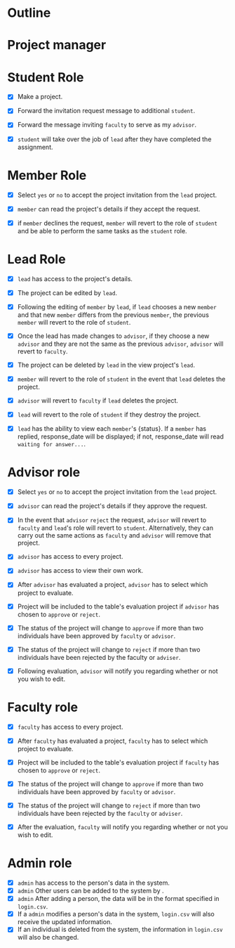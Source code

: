 # Outline

# Project manager

# Student Role
- [X] Make a project.
- [X] Forward the invitation request message to additional `student`.
- [X] Forward the message inviting `faculty` to serve as my `advisor`.
- [x] `student` will take over the job of `lead` after they have completed the assignment.


# Member Role
- [X] Select `yes` or `no` to accept the project invitation from the `lead` project.
- [X] `member` can read the project's details if they accept the request.
- [X] if `member` declines the request, `member` will revert to the role of `student` and be able to perform the same tasks as the `student` role.


# Lead Role
- [X] `lead` has access to the project's details.
- [X] The project can be edited by `lead`.
- [X] Following the editing of `member` by `lead`, if `lead` chooses a new `member` and that new `member` differs from the previous `member`, the previous `member` will revert to the role of `student`.
- [X] Once the lead has made changes to `advisor`, if they choose a new `advisor` and they are not the same as the previous `advisor`, `advisor` will revert to `faculty`.
- [X] The project can be deleted by `lead` in the view project's `lead`.
- [X] `member` will revert to the role of `student` in the event that `lead` deletes the project.
- [X] `advisor` will revert to `faculty` if `lead` deletes the project.
- [X] `lead` will revert to the role of `student` if they destroy the project.
- [X] `lead` has the ability to view each `member`'s {status}. If a `member` has replied, response_date will be displayed; if not, response_date will read `waiting for answer...`.


# Advisor role
- [X] Select `yes` or `no` to accept the project invitation from the `lead` project.
- [X] `advisor` can read the project's details if they approve the request.
- [X] In the event that `advisor` `reject` the request, `advisor` will revert to `faculty` and `lead`'s role will revert to `student`. Alternatively, they can carry out the same actions as `faculty` and `advisor` will remove that project. 
- [X] `advisor` has access to every project.
- [X] `advisor` has access to view their own work.
- [X] After `advisor` has evaluated a project, `advisor` has to select which project to evaluate.

- [X] Project will be included to the table's evaluation project if `advisor` has chosen to `approve` or `reject`.
- [X] The status of the project will change to `approve` if more than two individuals have been approved by `faculty` or `advisor`.
- [X] The status of the project will change to `reject` if more than two individuals have been rejected by the faculty or `adviser`.
- [X] Following evaluation, `advisor` will notify you regarding whether or not you wish to edit.


# Faculty role
- [X] `faculty` has access to every project.
- [X]  After `faculty` has evaluated a project, `faculty` has to select which project to evaluate.
- [X]   Project will be included to the table's evaluation project if `faculty` has chosen to `approve` or `reject`.
- [X]   The status of the project will change to `approve` if more than two individuals have been approved by `faculty` or `advisor`.
- [X]   The status of the project will change to `reject` if more than two individuals have been rejected by the `faculty` or `adviser`.
- [X]   After the evaluation, `faculty` will notify you regarding whether or not you wish to edit.


# Admin role
- [X] `admin` has access to the person's data in the system.
- [X] `admin` Other users can be added to the system by .
- [X] `admin` After adding a person, the data will be in the format specified in `login.csv`.
- [X] If a `admin` modifies a person's data in the system, `login.csv` will also receive the updated information. 
- [X] If an individual is deleted from the system, the information in `login.csv` will also be changed.
